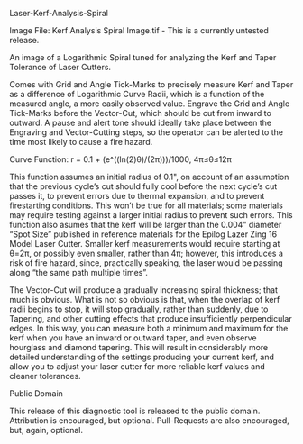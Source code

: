 Laser-Kerf-Analysis-Spiral

Image File: Kerf Analysis Spiral Image.tif - This is a currently untested release.

  An image of a Logarithmic Spiral tuned for analyzing the Kerf and Taper Tolerance of Laser Cutters.

  Comes with Grid and Angle Tick-Marks to precisely measure Kerf and Taper as a difference of Logarithmic Curve Radii, which is a function of the measured angle, a more easily observed value. Engrave the Grid and Angle Tick-Marks before the Vector-Cut, which should be cut from inward to outward. A pause and alert tone should ideally take place between the Engraving and Vector-Cutting steps, so the operator can be alerted to the time most likely to cause a fire hazard.


Curve Function:
r = 0.1 + (e^((ln(2)θ)/(2π)))/1000, 4π≤θ≤12π

  This function assumes an initial radius of 0.1", on account of an assumption that the previous cycle’s cut should fully cool before the next cycle’s cut passes it, to prevent errors due to thermal expansion, and to prevent firestarting conditions. This won’t be true for all materials; some materials may require testing against a larger initial radius to prevent such errors.
  This function also asumes that the kerf will be larger than the 0.004" diameter “Spot Size” published in reference materials for the Epilog Lazer Zing 16 Model Laser Cutter. Smaller kerf measurements would require starting at θ=2π, or possibly even smaller, rather than 4π; however, this introduces a risk of fire hazard, since, practically speaking, the laser would be passing along “the same path multiple times”.

  The Vector-Cut will produce a gradually increasing spiral thickness; that much is obvious. What is not so obvious is that, when the overlap of kerf radii begins to stop, it will stop gradually, rather than suddenly, due to Tapering, and other cutting effects that produce insufficiently perpendicular edges. In this way, you can measure both a minimum and maximum for the kerf when you have an inward or outward taper, and even observe hourglass and diamond tapering. This will result in considerably more detailed understanding of the settings producing your current kerf, and allow you to adjust your laser cutter for more reliable kerf values and cleaner tolerances.


Public Domain

  This release of this diagnostic tool is released to the public domain. Attribution is encouraged, but optional. Pull-Requests are also encouraged, but, again, optional.
